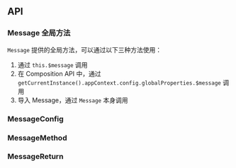 ## API

### Message 全局方法

`Message` 提供的全局方法，可以通过以下三种方法使用：

1. 通过 `this.$message` 调用
2. 在 Composition API 中，通过 `getCurrentInstance().appContext.config.globalProperties.$message` 调用
3. 导入 Message，通过 `Message` 本身调用

### MessageConfig

<field-table :data="messageConfigProps"/>

### MessageMethod

<field-table :data="messageMethodProps" type="methods"/>

### MessageReturn

<field-table :data="messageReturnProps"/>

<script setup>
import { ref } from 'vue';

const messageMethodProps = ref([
  {
    name: 'info',
    desc: '显示信息提示',
    type: {
      config: "string | MessageConfig"
    },
    value: '-',
  },
  {
    name: 'success',
    desc: '显示成功提示',
    type: {
      config: "string | MessageConfig"
    },
    value: '-',
  },
  {
    name: 'warning',
    desc: '显示警告提示',
    type: {
      config: "string | MessageConfig"
    },
    value: '-',
  },
  {
    name: 'error',
    desc: '显示错误提示',
    type: {
      config: "string | MessageConfig"
    },
    value: '-',
  },
  {
    name: 'loading',
    desc: '显示加载中提示',
    type: {
      config: "string | MessageConfig"
    },
    value: '-',
  },
  {
    name: 'normal',
    desc: '显示提示',
    type: {
      config: "string | MessageConfig"
    },
    value: '-',
  },
  {
    name: 'clear',
    desc: '清空全部提示',
    type: {
      position: "MessagePosition"
    },
    value: '-',
  },
]);

const messageConfigProps = ref([
  {
    name: 'content',
    desc: '内容',
    type: 'RenderContent',
    value: '-',
    href:"/guide/types"
  },
  {
    name: 'id',
    desc: '唯一id',
    type: 'string',
    value: '-',
  },
  {
    name: 'icon',
    desc: '消息的图标',
    type: 'RenderFunction',
    value: '-',
  },
  {
    name: 'position',
    desc: '消息的位置',
    type: "'top' | 'bottom'",
    value: '-',
  },
  {
    name: 'show-icon',
    desc: '是否显示图标',
    type: 'boolean',
    value: '`false`',
  },
  {
    name: 'closable',
    desc: '是否显示关闭按钮',
    type: 'boolean',
    value: '`false`',
  },
  {
    name: 'duration',
    desc: '消息显示的持续时间',
    type: 'number',
    value: '-',
  },
  {
    name: 'on-close',
    desc: '关闭时的回调函数',
    type: '(id: number | string) => void',
    value: '-',
  },
  {
    name: 'reset-on-hover',
    desc: '设置鼠标移入后不会自动关闭',
    type: 'boolean',
    value: 'false',
  },
]);

const messageReturnProps = ref([
  {
    name: 'close',
    desc: '关闭当前消息',
    type: '-',
    value: '-',
  },
]);
</script>
